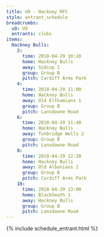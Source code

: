 ```yaml
---
title: U9 - Hackney RFC
style: entrant_schedule
breadcrumbs:
  u9: U9
  entrants: clubs
items:
  Hackney Bulls:
    2:
      time: 2018-04-29 10:20
      home: Hackney Bulls
      away: Sidcup 1
      group: Group B
      pitch: Cardiff Arms Park
    4:
      time: 2018-04-29 11:00
      home: Hackney Bulls
      away: Old Elthamians 1
      group: Group B
      pitch: Lansdowne Road
    6:
      time: 2018-04-29 11:40
      home: Hackney Bulls
      away: Tunbridge Wells 2
      group: Group B
      pitch: Lansdowne Road
    8:
      time: 2018-04-29 12:20
      home: Hackney Bulls
      away: Old Albanians 2
      group: Group B
      pitch: Cardiff Arms Park
    10:
      time: 2018-04-29 13:00
      home: Blackheath 1
      away: Hackney Bulls
      group: Group B
      pitch: Lansdowne Road
---
```


{% include schedule_entrant.html %}

